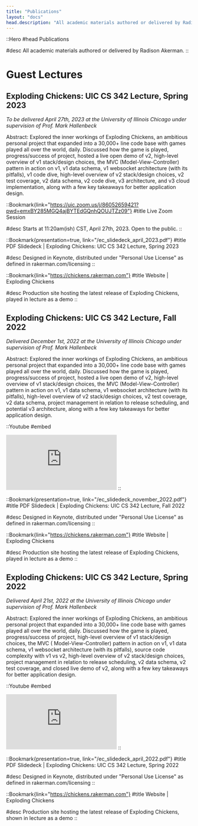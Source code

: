 ```yaml
---
title: "Publications"
layout: "docs"
head.description: "All academic materials authored or delivered by Radison Akerman."
---
```


::Hero
#head
Publications

#desc
All academic materials authored or delivered by Radison Akerman.
::

# Guest Lectures

##

## Exploding Chickens: UIC CS 342 Lecture, Spring 2023

_To be delivered April 27th, 2023 at the University of Illinois Chicago under supervision of Prof. Mark Hallenbeck_

Abstract: Explored the inner workings of Exploding Chickens, an ambitious personal project that expanded into a 30,000+
line code base with games played all over the world, daily.
Discussed how the game is played, progress/success of project, hosted a live open demo of v2, high-level overview of v1
stack/design choices, the MVC (Model-View-Controller) pattern in action on v1, v1 data schema, v1 websocket
architecture (with its pitfalls), v1 code dive, high-level overview of v2 stack/design choices, v2 test coverage, v2 data schema, v2 code dive, v3
architecture, and v3 cloud implementation, along with a few key takeaways for better application design.

::Bookmark{link="https://uic.zoom.us/j/86052659421?pwd=emxBY285MGQ4ajBYTEdGQnhQOUJTZz09"}
#title
Live Zoom Session

#desc
Starts at 11:20am(ish) CST, April 27th, 2023. Open to the public.
::

::Bookmark{presentation=true, link="/ec_slidedeck_april_2023.pdf"}
#title
PDF Slidedeck | Exploding Chickens: UIC CS 342 Lecture, Spring 2023

#desc
Designed in Keynote, distributed under "Personal Use License" as defined in rakerman.com/licensing
::

::Bookmark{link="https://chickens.rakerman.com"}
#title
Website | Exploding Chickens

#desc
Production site hosting the latest release of Exploding Chickens, played in lecture as a demo
::

##

## Exploding Chickens: UIC CS 342 Lecture, Fall 2022

_Delivered December 1st, 2022 at the University of Illinois Chicago under supervision of Prof. Mark Hallenbeck_

Abstract: Explored the inner workings of Exploding Chickens, an ambitious personal project that expanded into a 30,000+
line code base with games played all over the world, daily.
Discussed how the game is played, progress/success of project, hosted a live open demo of v2, high-level overview of v1
stack/design choices, the MVC (Model-View-Controller) pattern in action on v1, v1 data schema, v1 websocket
architecture (with its pitfalls), high-level overview of v2 stack/design choices, v2 test coverage, v2 data schema,
project management in relation to release scheduling, and potential v3 architecture, along with a few key takeaways for
better application design.

::Youtube
#embed

<iframe src="https://www.youtube.com/embed/3KE848Yj0g4" title="YouTube video player" frameborder="0" allow="accelerometer; autoplay; clipboard-write; encrypted-media; gyroscope; picture-in-picture; web-share" allowfullscreen></iframe>
::

::Bookmark{presentation=true, link="/ec_slidedeck_november_2022.pdf"}
#title
PDF Slidedeck | Exploding Chickens: UIC CS 342 Lecture, Fall 2022

#desc
Designed in Keynote, distributed under "Personal Use License" as defined in rakerman.com/licensing
::

::Bookmark{link="https://chickens.rakerman.com"}
#title
Website | Exploding Chickens

#desc
Production site hosting the latest release of Exploding Chickens, played in lecture as a demo
::

##

## Exploding Chickens: UIC CS 342 Lecture, Spring 2022

_Delivered April 21st, 2022 at the University of Illinois Chicago under supervision of Prof. Mark Hallenbeck_

Abstract: Explored the inner workings of Exploding Chickens, an ambitious personal project that expanded into a 30,000+
line code base with games played all over the world, daily.
Discussed how the game is played, progress/success of project, high-level overview of v1 stack/design choices, the MVC (
Model-View-Controller) pattern in action on v1, v1 data schema, v1 websocket architecture (with its pitfalls), source
code complexity with v1 vs v2, high-level overview of v2 stack/design choices, project management in relation to release
scheduling, v2 data schema, v2 test coverage, and closed live demo of v2, along with a few key takeaways for better
application design.

::Youtube
#embed

<iframe src="https://www.youtube.com/embed/cD53M7NHQoM" title="YouTube video player" frameborder="0" allow="accelerometer; autoplay; clipboard-write; encrypted-media; gyroscope; picture-in-picture; web-share" allowfullscreen></iframe>
::

::Bookmark{presentation=true, link="/ec_slidedeck_april_2022.pdf"}
#title
PDF Slidedeck | Exploding Chickens: UIC CS 342 Lecture, Spring 2022

#desc
Designed in Keynote, distributed under "Personal Use License" as defined in rakerman.com/licensing
::

::Bookmark{link="https://chickens.rakerman.com"}
#title
Website | Exploding Chickens

#desc
Production site hosting the latest release of Exploding Chickens, shown in lecture as a demo
::